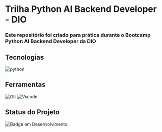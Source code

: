 # Trilha Python AI Backend Developer - DIO 

### Este repositório foi criado para prática durante o Bootcamp Python AI Backend Developer da DIO

## Tecnologias
![python](https://img.shields.io/badge/python-3670A0?style=for-the-badge&logo=python&logoColor=ffdd54)

## Ferramentas
![Git](https://img.shields.io/badge/GIT-E44C30?style=for-the-badge&logo=git&logoColor=white)
![Vscode](https://img.shields.io/badge/Vscode-007ACC?style=for-the-badge&logo=visual-studio-code&logoColor=white)

## Status do Projeto
![Badge em Desenvolvimento](http://img.shields.io/static/v1?label=STATUS&message=EM%20DESENVOLVIMENTO&color=GREEN&style=for-the-badge)
